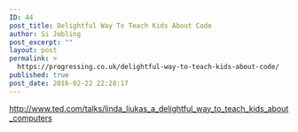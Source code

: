 ```yaml
---
ID: 44
post_title: Delightful Way To Teach Kids About Code
author: Si Jobling
post_excerpt: ""
layout: post
permalink: >
  https://progressing.co.uk/delightful-way-to-teach-kids-about-code/
published: true
post_date: 2016-02-22 22:28:17
---
```

http://www.ted.com/talks/linda_liukas_a_delightful_way_to_teach_kids_about_computers